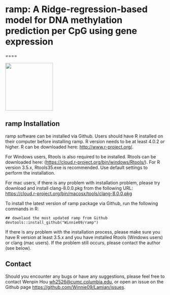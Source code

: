 # ramp:  A Ridge-regression-based model for DNA methylation prediction per CpG using gene expression

====

<img src="https://github.com/Winnie09/Lamian/blob/master/vignettes/logo.png"  width = "150">

## ramp Installation

ramp software can be installed via Github.
Users should have R installed on their computer before installing ramp. R version needs to be at least 4.0.2 or higher. R can be downloaded here: http://www.r-project.org/.

For Windows users, Rtools is also required to be installed. Rtools can be downloaded here: (https://cloud.r-project.org/bin/windows/Rtools/). For R version 3.5.x, Rtools35.exe is recommended. Use default settings to perform the installation.

For mac users, if there is any problem with installation problem, please try download and install clang-8.0.0.pkg from the following URL: https://cloud.r-project.org/bin/macosx/tools/clang-8.0.0.pkg


To install the latest version of ramp package via Github, run the following commands in R:
```{r }
## downlaod the most updated ramp from Github
devtools::install_github("Winnie09/ramp")
```

If there is any problem with the installation process, please make sure you have R version at least 3.5.x and you have installed Rtools (Windows users) or clang (mac users). If the problem still occurs, please contact the author (see below).


## Contact

Should you encounter any bugs or have any suggestions, please feel free to contact Wenpin Hou <wh2526@cumc.columbia.edu>, or open an issue on the Github page https://github.com/Winnie09/Lamian/issues.

